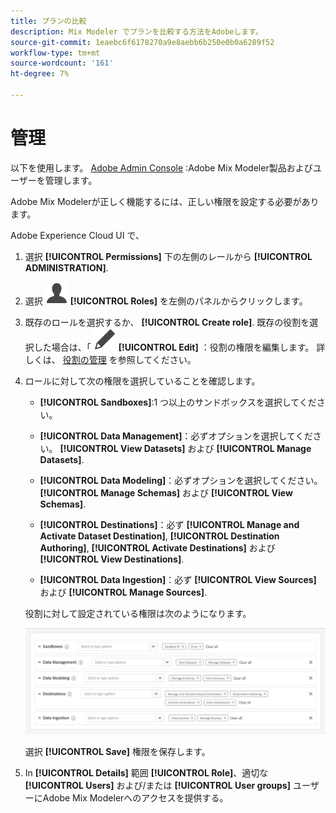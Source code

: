 ```yaml
---
title: プランの比較
description: Mix Modeler でプランを比較する方法をAdobeします。
source-git-commit: 1eaebc6f6178270a9e8aebb6b250e0b0a6289f52
workflow-type: tm+mt
source-wordcount: '161'
ht-degree: 7%

---
```



# 管理

以下を使用します。 [Adobe Admin Console](https://helpx.adobe.com/jp/enterprise/using/admin-console.html) :Adobe Mix Modeler製品およびユーザーを管理します。

Adobe Mix Modelerが正しく機能するには、正しい権限を設定する必要があります。

Adobe Experience Cloud UI で、

1. 選択 **[!UICONTROL Permissions]** 下の左側のレールから **[!UICONTROL ADMINISTRATION]**.

1. 選択 ![人物](assets/icons/User.svg) **[!UICONTROL Roles]** を左側のパネルからクリックします。

1. 既存のロールを選択するか、 **[!UICONTROL Create role]**. 既存の役割を選択した場合は、「 ![編集](assets/icons/Edit.svg) **[!UICONTROL Edit]** ：役割の権限を編集します。 詳しくは、 [役割の管理](https://helpx.adobe.com/jp/enterprise/using/admin-console.html) を参照してください。

1. ロールに対して次の権限を選択していることを確認します。

   * **[!UICONTROL Sandboxes]**:1 つ以上のサンドボックスを選択してください。

   * **[!UICONTROL Data Management]**：必ずオプションを選択してください。 **[!UICONTROL View Datasets]** および **[!UICONTROL Manage Datasets]**.

   * **[!UICONTROL Data Modeling]**：必ずオプションを選択してください。 **[!UICONTROL Manage Schemas]** および **[!UICONTROL View Schemas]**.

   * **[!UICONTROL Destinations]**：必ず **[!UICONTROL Manage and Activate Dataset Destination]**, **[!UICONTROL Destination Authoring]**, **[!UICONTROL Activate Destinations]** および **[!UICONTROL View Destinations]**.

   * **[!UICONTROL Data Ingestion]**：必ず **[!UICONTROL View Sources]** および **[!UICONTROL Manage Sources]**.

   役割に対して設定されている権限は次のようになります。

   ![権限](assets/permissions.png)

   選択 **[!UICONTROL Save]** 権限を保存します。

1. In **[!UICONTROL Details]** 範囲 **[!UICONTROL Role]**、適切な **[!UICONTROL Users]** および/または **[!UICONTROL User groups]** ユーザーにAdobe Mix Modelerへのアクセスを提供する。
